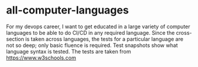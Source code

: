 # all-computer-languages
For my devops career, I want to get educated in a large variety of computer languages to be able to do CI/CD in any required language.
Since the cross-section is taken across languages, the tests for a particular language are
not so deep; only basic fluence is required. Test snapshots show what language syntax is tested.
The tests are taken from https://www.w3schools.com
